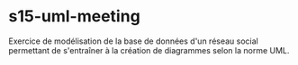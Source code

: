# s15-uml-meeting
Exercice de modélisation de la base de données d'un réseau social permettant de s'entraîner à la création de diagrammes selon la norme UML.
